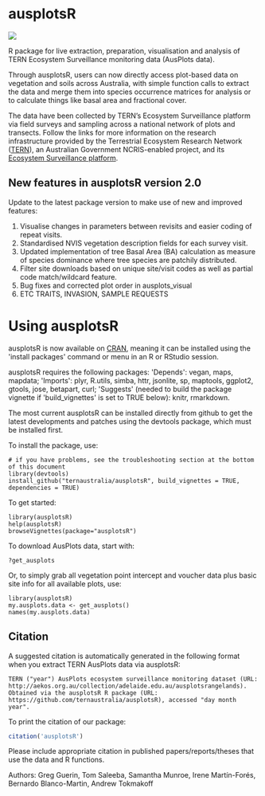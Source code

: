 # ausplotsR
[![](https://cranlogs.r-pkg.org/badges/ausplotsR)](https://cran.r-project.org/package=ausplotsR)

R package for live extraction, preparation, visualisation and analysis of TERN Ecosystem Surveillance monitoring data (AusPlots data).

Through ausplotsR, users can now directly access plot-based data on vegetation and soils across Australia, with simple function calls to extract the data and merge them into species occurrence matrices for analysis or to calculate things like basal area and fractional cover.

The data have been collected by TERN’s Ecosystem Surveillance platform via field surveys and sampling across a national network of plots and transects. Follow the links for more information on the research infrastructure provided by the Terrestrial Ecosystem Research Network ([TERN](https://www.tern.org.au)), an Australian Government NCRIS-enabled project, and its [Ecosystem Surveillance platform](https://www.tern.org.au/tern-observatory/tern-ecosystem-surveillance/).

## New features in ausplotsR version 2.0

Update to the latest package version to make use of new and improved features:
 1. Visualise changes in parameters between revisits and easier coding of repeat visits.
 1. Standardised NVIS vegetation description fields for each survey visit.
 1. Updated implementation of tree Basal Area (BA) calculation as measure of species dominance where tree species are patchily distributed.
 1. Filter site downloads based on unique site/visit codes as well as partial code match/wildcard feature.
 1. Bug fixes and corrected plot order in ausplots_visual
 1. ETC TRAITS, INVASION, SAMPLE REQUESTS

# Using ausplotsR

ausplotsR is now available on [CRAN](https://cran.r-project.org/web/packages/ausplotsR/index.html), meaning it can be installed using the 'install packages' command or menu in an R or RStudio session.

ausplotsR requires the following packages: 'Depends': vegan, maps, mapdata; 'Imports': plyr, R.utils, simba, httr, jsonlite, sp, maptools, ggplot2, gtools, jose, betapart, curl; 'Suggests' (needed to build the package vignette if 'build_vignettes' is set to TRUE below): knitr, rmarkdown.

The most current ausplotsR can be installed directly from github to get the latest developments and patches using the devtools package, which must be installed first.
 
To install the package, use:

```
# if you have problems, see the troubleshooting section at the bottom of this document
library(devtools)
install_github("ternaustralia/ausplotsR", build_vignettes = TRUE, dependencies = TRUE)
```


To get started:

```
library(ausplotsR)
help(ausplotsR)
browseVignettes(package="ausplotsR")
```

To download AusPlots data, start with:

```
?get_ausplots
```

Or, to simply grab all vegetation point intercept and voucher data plus basic site info for all available plots, use:

```
library(ausplotsR)
my.ausplots.data <- get_ausplots()
names(my.ausplots.data)
```

## Citation

A suggested citation is automatically generated in the following format when you extract TERN AusPlots data via ausplotsR:

```
TERN ("year") AusPlots ecosystem surveillance monitoring dataset (URL: http://aekos.org.au/collection/adelaide.edu.au/ausplotsrangelands). Obtained via the ausplotsR R package (URL: https://github.com/ternaustralia/ausplotsR), accessed "day month year".
```

To print the citation of our package:
```R
citation('ausplotsR')
```

Please include appropriate citation in published papers/reports/theses that use the data and R functions.

Authors: Greg Guerin, Tom Saleeba, Samantha Munroe, Irene Martín-Forés, Bernardo Blanco-Martin, Andrew Tokmakoff